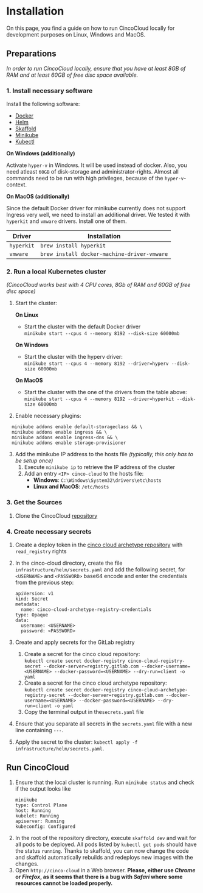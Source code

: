 # Installation

On this page, you find a guide on how to run CincoCloud locally for development purposes on Linux, Windows and MacOS.


## Preparations

*In order to run CincoCloud locally, ensure that you have at least 8GB of RAM and at least 60GB of free disc space available.*


### 1. Install necessary software

Install the following software:

- [Docker][docker]
- [Helm][helm]
- [Skaffold][skaffold]
- [Minikube][minikube]
- [Kubectl][kubectl]

**On Windows (additionally)**

Activate `hyper-v` in Windows. It will be used instead of docker. Also, you need atleast `60GB` of disk-storage and administrator-rights. Almost all commands need to be run with high privileges, because of the `hyper-v`-context.

**On MacOS (additionally)**

Since the default Docker driver for minikube currently does not support Ingress very well, we need to install an additional driver.
We tested it with `hyperkit` and `vmware` drivers.
Install one of them.

| Driver     | Installation                                |
|------------|---------------------------------------------|
| `hyperkit` | `brew install hyperkit`                     |
| `vmware`   | `brew install docker-machine-driver-vmware` |


### 2. Run a local Kubernetes cluster

*(CincoCloud works best with 4 CPU cores, 8Gb of RAM and 60GB of free disc space)*

1. Start the cluster:

    **On Linux**

    * Start the cluster with the default Docker driver<br>
    `minikube start --cpus 4 --memory 8192 --disk-size 60000mb`

    **On Windows**

    * Start the cluster with the hyperv driver:<br>
    `minikube start --cpus 4 --memory 8192 --driver=hyperv --disk-size 60000mb`

    **On MacOS**

    * Start the cluster with the one of the drivers from the table above:<br>
    `minikube start --cpus 4 --memory 8192 --driver=hyperkit --disk-size 60000mb`

2. Enable necessary plugins:

```
  minikube addons enable default-storageclass && \
  minikube addons enable ingress && \
  minikube addons enable ingress-dns && \
  minikube addons enable storage-provisioner
```

3. Add the minikube IP address to the hosts file *(typically, this only has to be setup once)*
    1. Execute `minikube ip` to retrieve the IP address of the cluster
    2. Add an entry `<IP> cinco-cloud` to the hosts file:
        * **Windows**: `C:\Windows\System32\drivers\etc\hosts`
        * **Linux and MacOS**: `/etc/hosts`


### 3. Get the Sources

1. Clone the CincoCloud [repository][cinco-cloud-repository]

### 4. Create necessary secrets

1. Create a deploy token in the [cinco cloud archetype repository][cinco-cloud-archetype] with `read_registry` rights

2. In the cinco-cloud directory, create the file `infrastructure/helm/secrets.yaml` and add the following secret, for `<USERNAME>` and `<PASSWORD>` base64 encode and enter the credentials from the previous step:

    ```
    apiVersion: v1
    kind: Secret
    metadata:
      name: cinco-cloud-archetype-registry-credentials
    type: Opaque
    data:
      username: <USERNAME>
      password: <PASSWORD>
    ```

3. Create and apply secrets for the GitLab registry
    1. Create a secret for the cinco cloud repository:<br>
       `kubectl create secret docker-registry cinco-cloud-registry-secret --docker-server=registry.gitlab.com --docker-username=<USERNAME> --docker-password=<USERNAME> --dry-run=client -o yaml`
    2. Create a secret for the cinco cloud archetype repository:<br>
       `kubectl create secret docker-registry cinco-cloud-archetype-registry-secret --docker-server=registry.gitlab.com --docker-username=<USERNAME> --docker-password=<USERNAME> --dry-run=client -o yaml`
    3. Copy the terminal output in the`secrets.yaml` file

4. Ensure that you separate all secrets in the `secrets.yaml` file with a new line containing `---`.

5. Apply the secret to the cluster: `kubectl apply -f infrastructure/helm/secrets.yaml`.

## Run CincoCloud

1. Ensure that the local cluster is running.
  Run `minikube status` and check if the output looks like
      ```
      minikube
      type: Control Plane
      host: Running
      kubelet: Running
      apiserver: Running
      kubeconfig: Configured
      ```
2. In the root of the repository directory, execute `skaffold dev` and wait for all pods to be deployed.
   All pods listed by `kubectl get pods` should have the status `running`.
   Thanks to skaffold, you can now change the code and skaffold automatically rebuilds and redeploys new images with the changes.
3. Open `http://cinco-cloud` in a Web browser.
   **Please, either use *Chrome* or *Firefox*, as it seems that there is a bug with *Safari* where some resources cannot be loaded properly.**

[helm]: https://helm.sh/
[docker]: https://docs.docker.com/get-docker/
[skaffold]: https://skaffold.dev/
[minikube]: https://minikube.sigs.k8s.io/
[docker-secret]: https://kubernetes.io/docs/tasks/configure-pod-container/pull-image-private-registry/
[cinco-cloud-archetype]: https://gitlab.com/scce/cinco-cloud-archetype
[cinco-cloud-repository]: https://gitlab.com/scce/cinco-cloud
[kubectl]: https://kubernetes.io/docs/reference/kubectl/overview/

